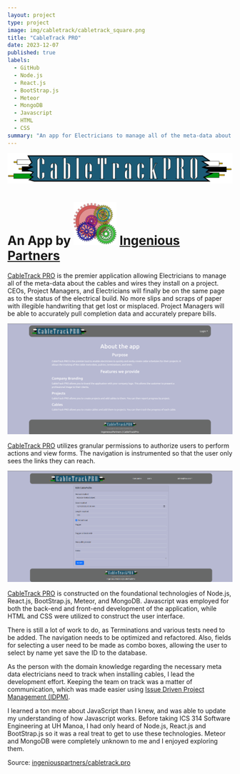 ```yaml
---
layout: project
type: project
image: img/cabletrack/cabletrack_square.png
title: "CableTrack PRO"
date: 2023-12-07
published: true
labels:
  - GitHub
  - Node.js
  - React.js
  - BootStrap.js
  - Meteor
  - MongoDB
  - Javascript
  - HTML
  - CSS
summary: "An app for Electricians to manage all of the meta-data about the cables and wires they install on a project."
---
```


[![CableTrack PRO](../img/cabletrack/cabletrack_banner.png "CableTrack PRO")](https://ingeniouspartners.github.io/cabletrack.pro)

# An App by [![Ingenious Partners](../img/cabletrack/ingeniouspartners.png "Ingenious Partners")](https://ingeniouspartners.github.io) [Ingenious Partners](https://ingeniouspartners.github.io)

[CableTrack PRO](https://app.cabletrack.pro) is the premier application allowing Electricians to manage all of the meta-data about the cables and wires they install on a project. CEOs, Project Managers, and Electricians will finally be on the same
page as to the status of the electrical build. No more slips and scraps of paper with illegible handwriting that get lost or misplaced. Project Managers will be able to accurately pull completion data and accurately prepare bills.

<img src="../img/cabletrack/landing-page.png" alt="Landing Page" width="600" />

[CableTrack PRO](https://app.cabletrack.pro) utilizes granular permissions to authorize users to perform actions and view forms. The navigation is instrumented so that the user only sees the links they can reach.

<img src="../img/cabletrack/edit-pullin.png" alt="Edit PullIn" width="600" />

[CableTrack PRO](https://app.cabletrack.pro) is constructed on the foundational technologies of Node.js, React.js, BootStrap.js, Meteor, and MongoDB. Javascript was employed for both the back-end and front-end development of the application, while
HTML and CSS were utilized to construct the user interface.

There is still a lot of work to do, as Terminations and various tests need to be added. The navigation needs to be optimized and refactored. Also, fields for selecting a user need to be made as combo boxes, allowing the user to select by name yet
save the ID to the database.

As the person with the domain knowledge regarding the necessary meta data electricians need to track when installing cables, I lead the development effort. Keeping the team on track was a matter of communication, which was made easier using
[Issue Driven Project Management (IDPM)](https://courses.ics.hawaii.edu/ics314f23/morea/project-management/reading-guidelines-idpm.html). 

I learned a ton more about JavaScript than I knew, and was able to update my understanding of how Javascript works. Before taking ICS 314 Software Engineering at UH Manoa, I had only heard of Node.js, React.js and BootStrap.js so it was a real treat
to get to use these technologies. Meteor and MongoDB were completely unknown to me and I enjoyed exploring them.

Source: [ingeniouspartners/cabletrack.pro](https://github.com/ingeniouspartners/cabletrack.pro)
